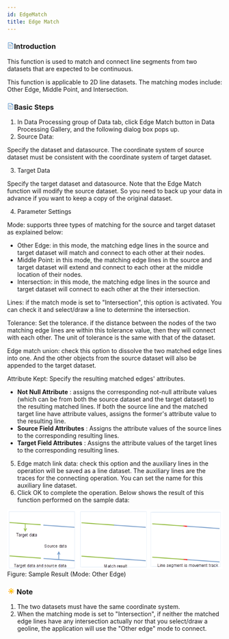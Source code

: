 ```yaml
---
id: EdgeMatch
title: Edge Match
---
```

### ![](../../img/read.gif)Introduction

This function is used to match and connect line segments from two datasets that are expected to be continuous.

This function is applicable to 2D line datasets. The matching modes include: Other Edge, Middle Point, and Intersection.

### ![](../../img/read.gif)Basic Steps

  1. In Data Processing group of Data tab, click Edge Match button in Data Processing Gallery, and the following dialog box pops up. 
  2. Source Data: 

Specify the dataset and datasource. The coordinate system of source dataset
must be consistent with the coordinate system of target dataset.

  3. Target Data 

Specify the target dataset and datasource. Note that the Edge Match function
will modify the source dataset. So you need to back up your data in advance if
you want to keep a copy of the original dataset.

  4. Parameter Settings 

Mode:  supports three types of matching for the source and target dataset as
explained below:

  * Other Edge: in this mode, the matching edge lines in the source and target dataset will match and connect to each other at their nodes.
  * Middle Point: in this mode, the matching edge lines in the source and target dataset will extend and connect to each other at the middle location of their nodes.
  * Intersection: in this mode, the matching edge lines in the source and target dataset will connect to each other at the their intersection.

Lines: if the match mode is set to "Intersection", this option is activated. You can check it and select/draw a line to determine the intersection.

Tolerance: Set the tolerance. if the distance between the nodes of the two matching edge lines are within this tolerance value, then they will connect with each other. The unit of tolerance is the same with that of the dataset.

Edge match union: check this option to dissolve the two matched edge lines into one. And the other objects from the source dataset will also be appended to the target dataset.

Attribute Kept: Specify the resulting matched edges' attributes.

  * **Not Null Attribute** : assigns the corresponding not-null attribute values (which can be from both the source dataset and the target dataset) to the resulting matched lines. If both the source line and the matched target line have attribute values, assigns the former's attribute value to the resulting line. 
  * **Source Field Attributes** : Assigns the attribute values of the source lines to the corresponding resulting lines.
  * **Target Field Attributes** : Assigns the attribute values of the target lines to the corresponding resulting lines.

  5. Edge match link data: check this option and the auxiliary lines in the operation will be saved as a line dataset. The auxiliary lines are the traces for the connecting operation. You can set the name for this auxiliary line dataset.
  6. Click OK to complete the operation. Below shows the result of this function performed on the sample data:

![](img-en/EdgeMatchResult.png)  
Figure: Sample Result (Mode: Other Edge)  

### ![](../../img/note.png)Note

  1. The two datasets must have the same coordinate system.
  2. When the matching mode is set to "Intersection", if neither the matched edge lines have any intersection actually nor that you select/draw a geoline, the application will use the "Other edge" mode to connect.